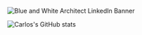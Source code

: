 ![Blue and White Architect LinkedIn Banner](https://user-images.githubusercontent.com/69286570/146133346-806fc4ca-634f-454d-ae19-614f9744758c.png)

![Carlos's GitHub stats](https://github-readme-stats.vercel.app/api?username=281clo&show_icons=true&theme=radical)

<!--
**281clo/281clo** is a ✨ _special_ ✨ repository because its `README.md` (this file) appears on your GitHub profile.

Here are some ideas to get you started:

- 🔭 I’m currently working on ...
- 🌱 I’m currently learning ...
- 👯 I’m looking to collaborate on ...
- 🤔 I’m looking for help with ...
- 💬 Ask me about ...
- 📫 How to reach me: ...
- 😄 Pronouns: ...
- ⚡ Fun fact: ...
-->

